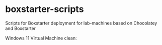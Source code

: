 # boxstarter-scripts
Scripts for Boxstarter deployment for lab-machines based on Chocolatey and Boxstarter

Windows 11 Virtual Machine clean: 
